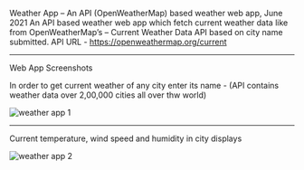 Weather App – An API (OpenWeatherMap) based weather web app, June 2021
An API based weather web app which fetch current weather data like  from OpenWeatherMap’s – Current Weather Data API based on city name submitted.
API URL - https://openweathermap.org/current


-------------------------------------------------------------------------------------------------------------------------------------------
Web App Screenshots

In order to get current weather of any city enter its name - (API contains weather data over 2,00,000 cities all over thw world)

![weather app 1](https://user-images.githubusercontent.com/62459983/150957962-d3444082-3cc0-4a61-b45e-5a9f8fbe57dc.png)


-------------------------------------------------------------------------------------------------------------------------------------------
Current temperature, wind speed and humidity in city displays

![weather app 2](https://user-images.githubusercontent.com/62459983/150958063-ec39f9b9-3cd8-4fc0-ad39-856a160d03ac.png)
